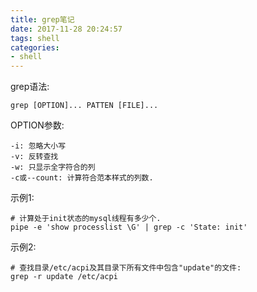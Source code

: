 ```yaml
---
title: grep笔记
date: 2017-11-28 20:24:57
tags: shell
categories: 
- shell
---
```


grep语法:
```shell
grep [OPTION]... PATTEN [FILE]...
```

OPTION参数:
```shell
-i: 忽略大小写
-v: 反转查找
-w: 只显示全字符合的列
-c或--count: 计算符合范本样式的列数.
```

示例1:
```shell
# 计算处于init状态的mysql线程有多少个.
pipe -e 'show processlist \G' | grep -c 'State: init'
```

示例2:
```shell
# 查找目录/etc/acpi及其目录下所有文件中包含"update"的文件:
grep -r update /etc/acpi 
```